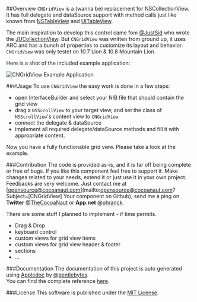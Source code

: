 ##Overview
`CNGridView` is a (wanna be) replacement for NSCollectionView. It has full delegate and dataSource support with method calls just like known from [NSTableView](https://developer.apple.com/library/mac/#documentation/Cocoa/Reference/ApplicationKit/Classes/NSTableView_Class/Reference/Reference.html) and [UITableView](http://developer.apple.com/library/ios/#documentation/uikit/reference/UITableView_Class/Reference/Reference.html).

The main inspiration to develop this control came fom [@JustSid](https://github.com/JustSid) who wrote the [JUCollectionView](https://github.com/JustSid/JUCollectionView). But `CNGridView` was written from ground up, it uses ARC and has a bunch of properties to customize its layout and behavior.
`CNGridView` was only testet on 10.7 Lion & 10.8 Mountain Lion.

Here is a shot of the included example application:

![CNGridView Example Application](https://dl.dropbox.com/u/34133216/WebImages/Github/CNGridView-Example.png)


###Usage
To use `CNGridView` the easy work is done in a few steps:

- open InterfaceBuilder and select your NIB file that should contain the grid view
- drag a `NSScrollView` to your target view, and set the class of `NSScrollView`'s content view to `CNGridView`
- connect the delegate & dataSource
- implement all required delegate/dataSource methods and fill it with appropriate content.

Now you have a fully functionable grid view. Please take a look at the example.


###Contribution
The code is provided as-is, and it is far off being complete or free of bugs. If you like this component feel free to support it. Make changes related to your needs, extend it or just use it in your own project. Feedbacks are very welcome. Just contact me at [opensource@cocoanaut.com](mailto:opensource@cocoanaut.com?Subject=[CNGridView] Your component on Github), send me a ping on **Twitter** [@TheCocoaNaut](http://twitter.com/TheCocoaNaut) or **App.net** [@phranck](https://alpha.app.net/phranck). 

There are some stuff I planned to implement - if time permits.
* Drag & Drop
* keyboard control
* custom views for grid view items
* custom views for grid view header & footer
* sections
* ...

###Documentation
The documentation of this project is auto generated using [Appledoc](http://gentlebytes.com/appledoc/) by [@gentlebytes](https://twitter.com/gentlebytes).<br />
You can find the complete reference [here](http://CNGridView.cocoanaut.com/documentation/).


###License
This software is published under the [MIT License](http://cocoanaut.mit-license.org).